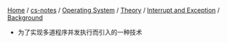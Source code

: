 [Home](https://mengxianbin.github.io) /
[cs-notes](https://mengxianbin.github.io/cs-notes/site) /
[Operating System](https://mengxianbin.github.io/cs-notes/site/Operating%20System) /
[Theory](https://mengxianbin.github.io/cs-notes/site/Operating%20System/Theory) /
[Interrupt and Exception](https://mengxianbin.github.io/cs-notes/site/Operating%20System/Theory/Interrupt%20and%20Exception) /
[Background](https://mengxianbin.github.io/cs-notes/site/Operating%20System/Theory/Interrupt%20and%20Exception/Background)

* 为了实现多道程序并发执行而引入的一种技术